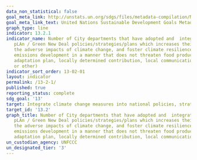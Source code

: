 ```yaml
---
data_non_statistical: false
goal_meta_link: http://unstats.un.org/sdgs/files/metadata-compilation/Metadata-Goal-13.pdf
goal_meta_link_text: United Nations Sustainable Development Goals Metadata (pdf 759kB)
graph_type: line
indicator: 13.2.1
indicator_name: Number of City departments that have adopted and  integrated the Sustainability 
   pLAn / Green New Deal policies/strategies/plans which increases their ability to adapt to 
   the adverse impacts of climate change, and foster climate resilience and low greenhouse gas 
   emissions development in a manner that does not threaten food production (including a local 
   adaptation plan, locally determined contribution, local communication, biennial update report 
   or other)
indicator_sort_order: 13-02-01
layout: indicator
permalink: /13-2-1/
published: true
reporting_status: complete
sdg_goal: '13'
target: Integrate climate change measures into national policies, strategies and planning
target_id: '13.2'
graph_title: Number of City departments that have adopted and  integrated the Sustainability 
   pLAn / Green New Deal policies/strategies/plans which increases their ability to adapt to 
   the adverse impacts of climate change, and foster climate resilience and low greenhouse gas 
   emissions development in a manner that does not threaten food production (including a local 
   adaptation plan, locally determined contribution, local communication, biennial update report or other)
un_custodian_agency: UNFCCC
un_designated_tier: '3'
---
```

